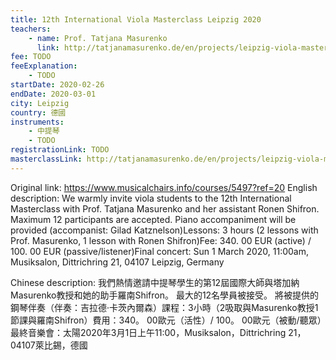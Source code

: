 ```yaml
---
title: 12th International Viola Masterclass Leipzig 2020
teachers:
	- name: Prof. Tatjana Masurenko
	  link: http://tatjanamasurenko.de/en/projects/leipzig-viola-masterclass/
fee: TODO
feeExplanation: 
	- TODO
startDate: 2020-02-26
endDate: 2020-03-01
city: Leipzig
country: 德國
instruments:
	- 中提琴
	- TODO
registrationLink: TODO
masterclassLink: http://tatjanamasurenko.de/en/projects/leipzig-viola-masterclass/
---
```

Original link: https://www.musicalchairs.info/courses/5497?ref=20
English description:
We warmly invite viola students to the 12th International Masterclass with Prof.
 Tatjana Masurenko and her assistant Ronen Shifron.
Maximum 12 participants are accepted.
Piano accompaniment will be provided (accompanist: Gilad Katznelson)Lessons: 3 hours (2 lessons with Prof.
 Masurenko, 1 lesson with Ronen Shifron)Fee: 340.
00 EUR (active) / 100.
00 EUR (passive/listener)Final concert: Sun 1 March 2020, 11:00am, Musiksalon, Dittrichring 21, 04107 Leipzig, Germany

Chinese description:
我們熱情邀請中提琴學生的第12屆國際大師與塔加納Masurenko教授和她的助手羅南Shifron。
最大的12名學員被接受。
將被提供的鋼琴伴奏（伴奏：吉拉德·卡茨內爾森）課程：3小時（2吸取與Masurenko教授1節課與羅南Shifron）費用：340。
00歐元（活性）/ 100。
00歐元（被動/聽眾）最終音樂會：太陽2020年3月1日上午11:00，Musiksalon，Dittrichring 21，04107萊比錫，德國
